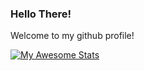 ### Hello There! 

Welcome to my github profile!

[![My Awesome Stats](https://awesome-github-stats.azurewebsites.net/user-stats/xairen?cardType=level&theme=github-dark&preferLogin=false)](https://git.io/awesome-stats-card)

<!--
**xairen/xairen** is a ✨ _special_ ✨ repository because its `README.md` (this file) appears on your GitHub profile.

Here are some ideas to get you started:

- 🔭 I’m currently working on ...
- 🌱 I’m currently learning ...
- 👯 I’m looking to collaborate on ...
- 🤔 I’m looking for help with ...
- 💬 Ask me about ...
- 📫 How to reach me: ...
- 😄 Pronouns: ...
- ⚡ Fun fact: ...
-->
